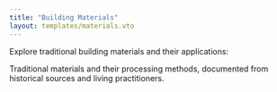 ```yaml
---
title: "Building Materials"
layout: templates/materials.vto
---
```


Explore traditional building materials and their applications:

<div class="info">
Traditional materials and their processing methods, documented from historical sources and living practitioners.
</div>